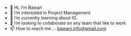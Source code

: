 - 👋 Hi, I’m Bawan
- 👀 I’m interested in Project Management
- 🌱 I’m currently learning about IG.
- 💞️ I’m looking to collaborate on any team that like to work
- 📫 How to reach me ... bawani.info@gmail.com

<!---
Bawani123/Bawani123 is a ✨ special ✨ repository because its `README.md` (this file) appears on your GitHub profile.
You can click the Preview link to take a look at your changes.
--->
